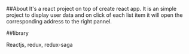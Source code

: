 ##About
It's a react project on top of create react app. It is an simple project to display user data and on click of each list item it will open the corresponding address to the right pannel.

##library

Reactjs, redux, redux-saga
